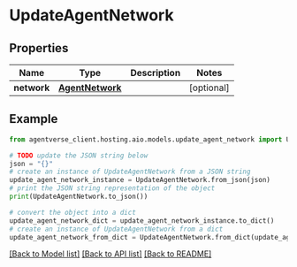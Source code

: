 # UpdateAgentNetwork


## Properties

Name | Type | Description | Notes
------------ | ------------- | ------------- | -------------
**network** | [**AgentNetwork**](AgentNetwork.md) |  | [optional] 

## Example

```python
from agentverse_client.hosting.aio.models.update_agent_network import UpdateAgentNetwork

# TODO update the JSON string below
json = "{}"
# create an instance of UpdateAgentNetwork from a JSON string
update_agent_network_instance = UpdateAgentNetwork.from_json(json)
# print the JSON string representation of the object
print(UpdateAgentNetwork.to_json())

# convert the object into a dict
update_agent_network_dict = update_agent_network_instance.to_dict()
# create an instance of UpdateAgentNetwork from a dict
update_agent_network_from_dict = UpdateAgentNetwork.from_dict(update_agent_network_dict)
```
[[Back to Model list]](../README.md#documentation-for-models) [[Back to API list]](../README.md#documentation-for-api-endpoints) [[Back to README]](../README.md)



